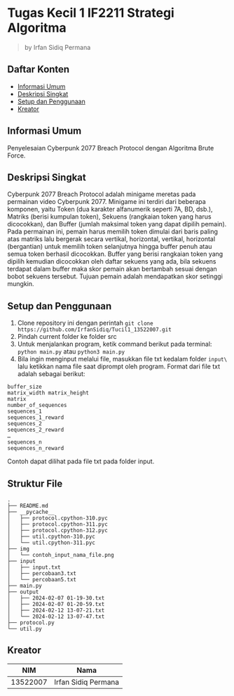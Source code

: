 # Tugas Kecil 1 IF2211 Strategi Algoritma

> by Irfan Sidiq Permana

## Daftar Konten

- [Informasi Umum](#informasi-umum)
- [Deskripsi Singkat](#deskripsi-singkat)
- [Setup dan Penggunaan](#setup-dan-penggunaan)
- [Kreator](#kreator)

## Informasi Umum

Penyelesaian Cyberpunk 2077 Breach Protocol dengan Algoritma Brute Force.

## Deskripsi Singkat

Cyberpunk 2077 Breach Protocol adalah minigame meretas pada permainan video Cyberpunk 2077. Minigame ini terdiri dari beberapa komponen,
yaitu Token (dua karakter alfanumerik seperti 7A, BD, dsb.), Matriks (berisi kumpulan token), Sekuens (rangkaian token yang harus dicocokkan),
dan Buffer (jumlah maksimal token yang dapat dipilih pemain). Pada permainan ini, pemain harus memilih token dimulai dari baris paling atas
matriks lalu bergerak secara vertikal, horizontal, vertikal, horizontal (bergantian) untuk memilih token selanjutnya hingga buffer penuh atau semua token berhasil dicocokkan. Buffer yang berisi rangkaian token yang dipilih kemudian dicocokkan oleh daftar sekuens yang ada, bila sekuens terdapat dalam buffer maka skor pemain akan bertambah sesuai dengan bobot sekuens tersebut. Tujuan pemain adalah mendapatkan skor setinggi mungkin.

## Setup dan Penggunaan

1. Clone repository ini dengan perintah `git clone https://github.com/IrfanSidiq/Tucil1_13522007.git`
2. Pindah current folder ke folder src
3. Untuk menjalankan program, ketik command berikut pada terminal: `python main.py` atau `python3 main.py`
4. Bila ingin menginput melalui file, masukkan file txt kedalam folder `input\` lalu ketikkan nama file saat diprompt oleh program.
Format dari file txt adalah sebagai berikut:
```
buffer_size
matrix_width matrix_height
matrix
number_of_sequences
sequences_1
sequences_1_reward
sequences_2
sequences_2_reward
…
sequences_n
sequences_n_reward
```
Contoh dapat dilihat pada file txt pada folder input.<br>

## Struktur File

```
.
├── README.md
├── __pycache__
│   ├── protocol.cpython-310.pyc
│   ├── protocol.cpython-311.pyc
│   ├── protocol.cpython-312.pyc
│   ├── util.cpython-310.pyc
│   └── util.cpython-311.pyc
├── img
│   └── contoh_input_nama_file.png
├── input
│   ├── input.txt
│   ├── percobaan3.txt
│   └── percobaan5.txt
├── main.py
├── output
│   ├── 2024-02-07 01-19-30.txt
│   ├── 2024-02-07 01-20-59.txt
│   ├── 2024-02-12 13-07-21.txt
│   └── 2024-02-12 13-07-47.txt
├── protocol.py
└── util.py
```

## Kreator

| NIM      | Nama                      |
| -------- | ------------------------- |
| 13522007 | Irfan Sidiq Permana       |
